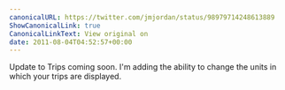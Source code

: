 ```yaml
---
canonicalURL: https://twitter.com/jmjordan/status/98979714248613889
ShowCanonicalLink: true
CanonicalLinkText: View original on
date: 2011-08-04T04:52:57+00:00
---
```

Update to Trips coming soon. I'm adding the ability to change the units in which your trips are displayed.